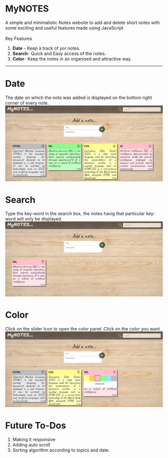 # MyNOTES
A simple and minimalistic Notes website to add and delete short notes with some exciting and useful features made using JavaScript
<br>
<br>
Key Features
1) **Date** - Keep a track of yor notes.
2) **Search**- Quick and Easy access of the notes.
3) **Color**- Keep the notes in an organised and attractive way.
<hr>

# Date
The date on which the note was added is displayed on the bottom right corner of every note.
![Demo](https://raw.githubusercontent.com/MaitriDA/MyNOTES/master/ScreenShots%20and%20Demo%20Videos/MyNOTES.JPG)

# Search
Type the key-word in the search box, the notes havig that particular key-word will only be displayed.
![Search](https://raw.githubusercontent.com/MaitriDA/MyNOTES/master/ScreenShots%20and%20Demo%20Videos/search.JPG)

# Color
Click on the slider Icon to open the color panel .Click on the color you want.
![Search](https://raw.githubusercontent.com/MaitriDA/MyNOTES/master/ScreenShots%20and%20Demo%20Videos/Color.JPG)

# Future To-Dos
1) Making it responsive
2) Adding auto scroll
3) Sorting algorithm according to topics and date.
